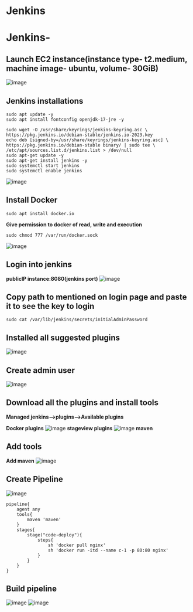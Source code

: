 # Jenkins
# Jenkins-
## Launch EC2 instance(instance type- t2.medium, machine image- ubuntu, volume- 30GiB) 
![image](https://github.com/user-attachments/assets/4d7f358e-322c-43f1-8511-5cfe84d37f4d)

## Jenkins installations
````
sudo apt update -y
sudo apt install fontconfig openjdk-17-jre -y

sudo wget -O /usr/share/keyrings/jenkins-keyring.asc \
https://pkg.jenkins.io/debian-stable/jenkins.io-2023.key
echo deb [signed-by=/usr/share/keyrings/jenkins-keyring.asc] \
https://pkg.jenkins.io/debian-stable binary/ | sudo tee \
/etc/apt/sources.list.d/jenkins.list > /dev/null
sudo apt-get update -y
sudo apt-get install jenkins -y
sudo systemctl start jenkins
sudo systemctl enable jenkins
````
![image](https://github.com/user-attachments/assets/1efa15fb-f2b9-46fb-a70b-12cd10099947)

## Install Docker 
````
sudo apt install docker.io
````
**Give permission to docker of read, write and execution**
````
sudo chmod 777 /var/run/docker.sock
````
![image](https://github.com/user-attachments/assets/c6a3535a-c6d5-47c8-a7d0-44486b205ef4)

## Login into jenkins 
**publicIP instance:8080(jenkins port)**
![image](https://github.com/user-attachments/assets/5733d856-5d4f-4f2e-a576-63e4e1672ef4)


## Copy path to mentioned on login page and paste it to see the key to login 
````
sudo cat /var/lib/jenkins/secrets/initialAdminPassword
````
## Installed all suggested plugins
![image](https://github.com/user-attachments/assets/af5f12e1-b10f-4d22-928f-0b7a69ed8d33)

## Create admin user 
![image](https://github.com/user-attachments/assets/bf39331f-c24c-40d1-b233-a52967a45166)

## Download all the plugins and install tools
**Managed jenkins-->plugins-->Available plugins**

**Docker plugins**
![image](https://github.com/user-attachments/assets/1436184d-5b7d-4114-a487-c49fb1eb10ce)
**stageview plugins**
![image](https://github.com/user-attachments/assets/644a15d4-6c66-4c87-9467-83642db1b12d)
**maven**

## Add tools
**Add maven**
![image](https://github.com/user-attachments/assets/7e85ca34-697d-4bd0-8b40-945eeb557194)


## Create Pipeline
![image](https://github.com/user-attachments/assets/25599a39-e6ba-4bbb-b9c9-500439c839bf)
````
pipeline{
    agent any
    tools{
        maven 'maven'
    }
    stages{
        stage("code-deploy"){
            steps{
                sh 'docker pull nginx'
                sh 'docker run -itd --name c-1 -p 80:80 nginx'
            }
        }
    }
}
````
## Build pipeline
![image](https://github.com/user-attachments/assets/f0a425c7-afa5-40b3-86ce-b8deb69890bf)
![image](https://github.com/user-attachments/assets/17c399fb-7a50-4ee7-92ae-729ec9a4499c)





